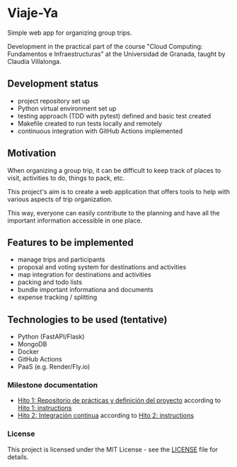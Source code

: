# Viaje-Ya
Simple web app for organizing group trips.

Development in the practical part of the course "Cloud Computing: Fundamentos e Infraestructuras" at the Universidad de Granada, taught by Claudia Villalonga.

## Development status
- project repository set up
- Python virtual environment set up
- testing approach (TDD with pytest) defined and basic test created
- Makefile created to run tests locally and remotely
- continuous integration with GitHub Actions implemented

## Motivation
When organizing a group trip, it can be difficult to keep track of places to visit, activities to do, things to pack, etc.

This project's aim is to create a web application that offers tools to help with various aspects of trip organization.

This way, everyone can easily contribute to the planning and have all the important information accessible in one place.

## Features to be implemented
- manage trips and participants
- proposal and voting system for destinations and activities
- map integration for destinations and activities
- packing and todo lists
- bundle important informationa and documents
- expense tracking / splitting

<!-- Tecnologías base: Python (FastAPI/Flask), MongoDB, Docker, GitHub Actions, PaaS (Render/Fly.io). -->
## Technologies to be used (tentative)
- Python (FastAPI/Flask)
- MongoDB
- Docker
- GitHub Actions
- PaaS (e.g. Render/Fly.io)

### Milestone documentation
- [Hito 1: Repositorio de prácticas y definición del proyecto](docs-milestones/H1.md)
according to [Hito 1: instructions](https://github.com/cvillalonga/CC-25-26/blob/main/hitos/1.Repositorio.md)
- [Hito 2: Integración continua](docs-milestones/H2.md) according to [Hito 2: instructions](https://github.com/cvillalonga/CC-25-26/blob/main/hitos/2.CI.md)

### License
This project is licensed under the MIT License - see the [LICENSE](LICENSE) file for details.